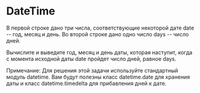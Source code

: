 # DateTime
В первой строке дано три числа, соответствующие некоторой дате date -- год, месяц и день.
Во второй строке дано одно число days -- число дней.

Вычислите и выведите год, месяц и день даты, которая наступит, когда с момента исходной даты date пройдет число дней, равное days.

Примечание:
Для решения этой задачи используйте стандартный модуль datetime.
Вам будут полезны класс datetime.date для хранения даты и класс datetime.timedelta﻿ для прибавления дней к дате.
